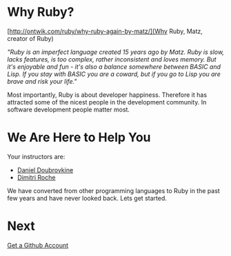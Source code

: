 Why Ruby?
=========

[http://ontwik.com/ruby/why-ruby-again-by-matz/](Why Ruby, Matz, creator of Ruby)

*"Ruby is an imperfect language created 15 years ago by Matz. Ruby is slow, lacks features, is too complex, rather inconsistent and loves memory. But it's enjoyable and fun - it's also a balance somewhere between BASIC and Lisp. If you stay with BASIC you are a coward, but if you go to Lisp you are brave and risk your life."*

Most importantly, Ruby is about developer happiness. Therefore it has attracted some of the nicest people in the development community. In software development people matter most.

We Are Here to Help You
=======================

Your instructors are:

* [Daniel Doubrovkine](http://linkedin.com/in/dblock)
* [Dimitri Roche](http://www.linkedin.com/in/dimroc)

We have converted from other programming languages to Ruby in the past few years and have never looked back. Lets get started.

Next
====

[Get a Github Account](1-github-account.md)

